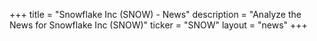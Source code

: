 +++
title = "Snowflake Inc (SNOW) - News"
description = "Analyze the News for Snowflake Inc (SNOW)"
ticker = "SNOW"
layout = "news"
+++

